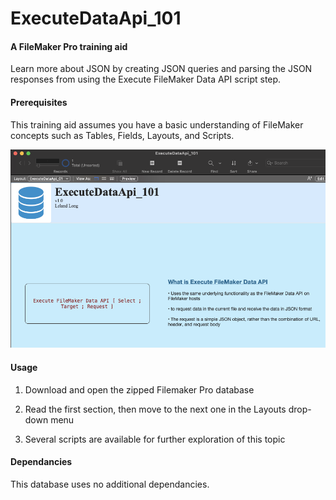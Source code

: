 # ExecuteDataApi_101

#### A FileMaker Pro training aid

Learn more about JSON by creating JSON queries and parsing the JSON responses from using the Execute FileMaker Data API script step.

#### Prerequisites

This training aid assumes you have a basic understanding of FileMaker concepts such as Tables, Fields, Layouts, and Scripts.

![Overview image](images/Overview.png)

#### Usage

1. Download and open the zipped Filemaker Pro database

2. Read the first section, then move to the next one in the Layouts drop-down menu

3. Several scripts are available for further exploration of this topic


#### Dependancies

This database uses no additional dependancies.
